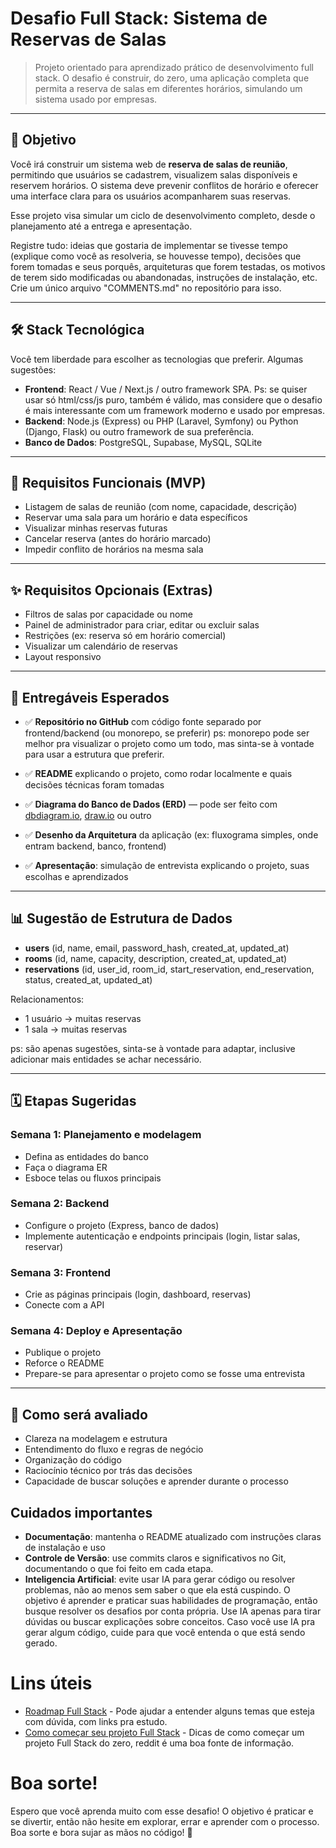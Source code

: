 # Desafio Full Stack: Sistema de Reservas de Salas

> Projeto orientado para aprendizado prático de desenvolvimento full stack. O desafio é construir, do zero, uma aplicação completa que permita a reserva de salas em diferentes horários, simulando um sistema usado por empresas.

---

## 🧠 Objetivo

Você irá construir um sistema web de **reserva de salas de reunião**, permitindo que usuários se cadastrem, visualizem salas disponíveis e reservem horários. O sistema deve prevenir conflitos de horário e oferecer uma interface clara para os usuários acompanharem suas reservas.

Esse projeto visa simular um ciclo de desenvolvimento completo, desde o planejamento até a entrega e apresentação.

Registre tudo: ideias que gostaria de implementar se tivesse tempo (explique como você as resolveria, se houvesse tempo), decisões que forem tomadas e seus porquês, arquiteturas que forem testadas, os motivos de terem sido modificadas ou abandonadas, instruções de instalação, etc. Crie um único arquivo "COMMENTS.md" no repositório para isso.

---

## 🛠️ Stack Tecnológica

Você tem liberdade para escolher as tecnologias que preferir. Algumas sugestões:

* **Frontend**: React / Vue / Next.js / outro framework SPA. Ps: se quiser usar só html/css/js puro, também é válido, mas considere que o desafio é mais interessante com um framework moderno e usado por empresas.
* **Backend**: Node.js (Express) ou PHP (Laravel, Symfony) ou Python (Django, Flask) ou outro framework de sua preferência.
* **Banco de Dados**: PostgreSQL, Supabase, MySQL, SQLite

---

## 📆 Requisitos Funcionais (MVP)

* Listagem de salas de reunião (com nome, capacidade, descrição)
* Reservar uma sala para um horário e data específicos
* Visualizar minhas reservas futuras
* Cancelar reserva (antes do horário marcado)
* Impedir conflito de horários na mesma sala

---

## ✨ Requisitos Opcionais (Extras)

* Filtros de salas por capacidade ou nome
* Painel de administrador para criar, editar ou excluir salas
* Restrições (ex: reserva só em horário comercial)
* Visualizar um calendário de reservas
* Layout responsivo

---

## 🔧 Entregáveis Esperados

* ✅ **Repositório no GitHub** com código fonte separado por frontend/backend (ou monorepo, se preferir)
    ps: monorepo pode ser melhor pra visualizar o projeto como um todo, mas sinta-se à vontade para usar a estrutura que preferir.

* ✅ **README** explicando o projeto, como rodar localmente e quais decisões técnicas foram tomadas
* ✅ **Diagrama do Banco de Dados (ERD)** — pode ser feito com [dbdiagram.io](https://dbdiagram.io/), [draw.io](https://draw.io) ou outro
* ✅ **Desenho da Arquitetura** da aplicação (ex: fluxograma simples, onde entram backend, banco, frontend)
* ✅ **Apresentação**: simulação de entrevista explicando o projeto, suas escolhas e aprendizados

---

## 📊 Sugestão de Estrutura de Dados

* **users** (id, name, email, password\_hash, created_at, updated_at)
* **rooms** (id, name, capacity, description, created_at, updated_at)
* **reservations** (id, user\_id, room\_id, start_reservation, end_reservation, status, created_at, updated_at)

Relacionamentos:

* 1 usuário → muitas reservas
* 1 sala → muitas reservas

ps: são apenas sugestões, sinta-se à vontade para adaptar, inclusive adicionar mais entidades se achar necessário.

---

## 🗓️ Etapas Sugeridas

### Semana 1: Planejamento e modelagem

* Defina as entidades do banco
* Faça o diagrama ER
* Esboce telas ou fluxos principais

### Semana 2: Backend

* Configure o projeto (Express, banco de dados)
* Implemente autenticação e endpoints principais (login, listar salas, reservar)

### Semana 3: Frontend

* Crie as páginas principais (login, dashboard, reservas)
* Conecte com a API

### Semana 4: Deploy e Apresentação

* Publique o projeto
* Reforce o README
* Prepare-se para apresentar o projeto como se fosse uma entrevista

---

## 🧪 Como será avaliado

* Clareza na modelagem e estrutura
* Entendimento do fluxo e regras de negócio
* Organização do código
* Raciocínio técnico por trás das decisões
* Capacidade de buscar soluções e aprender durante o processo

## Cuidados importantes
* **Documentação**: mantenha o README atualizado com instruções claras de instalação e uso
* **Controle de Versão**: use commits claros e significativos no Git, documentando o que foi feito em cada etapa.
* **Inteligencia Artificial**: evite usar IA para gerar código ou resolver problemas, não ao menos sem saber o que ela está cuspindo. O objetivo é aprender e praticar suas habilidades de programação, então busque resolver os desafios por conta própria. Use IA apenas para tirar dúvidas ou buscar explicações sobre conceitos.
    Caso você use IA pra gerar algum código, cuide para que você entenda o que está sendo gerado.

# Lins úteis
* [Roadmap Full Stack](https://roadmap.sh/full-stack) - Pode ajudar a entender alguns temas que esteja com dúvida, com links pra estudo.
* [Como começar seu projeto Full Stack](https://www.reddit.com/r/react/comments/1kwej4g/how_to_start_your_own_full_stack_project_without/?tl=pt-br) - Dicas de como começar um projeto Full Stack do zero, reddit é uma boa fonte de informação.

# Boa sorte!
Espero que você aprenda muito com esse desafio! O objetivo é praticar e se divertir, então não hesite em explorar, errar e aprender com o processo. Boa sorte e bora sujar as mãos no código! 🚀
